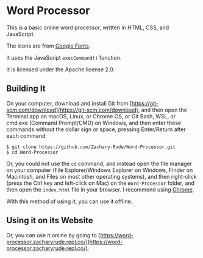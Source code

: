 # **Word Processor**

This is a basic online word processor, written in HTML, CSS, and JavaScript.

The icons are from [Google Fonts](https://fonts.google.com/icons/).

It uses the JavaScript `execCommand()` function.

It is licensed under the Apache license 2.0.

## __Building It__

On your computer, download and install Git from [https://git-scm.com/download](https://git-scm.com/download), and then open the Terminal app on macOS, Linux, or Chrome OS, or Git Bash, WSL, or cmd.exe (Command Prompt/CMD) on Windows, and then enter these commands without the dollar sign or space, pressing Enter/Return after each command:

```
$ git clone https://github.com/Zachary-Rude/Word-Processor.git
$ cd Word-Processor
```

Or, you could not use the `cd` command, and instead open the file manager on your computer (File Explorer/Windows Explorer on Windows, Finder on Macintosh, and Files on most other operating systems), and then right-click (press the Ctrl key and left-click on Mac) on the `Word-Processor` folder, and then open the `index.html` file in your browser. I recommend using [Chrome](https://www.google.com/chrome/).

With this method of using it, you can use it offline.

## **Using it on its Website**

Or, you can use it online by going to [https://word-processor.zacharyrude.repl.co/](https://word-processor.zacharyrude.repl.co/).
